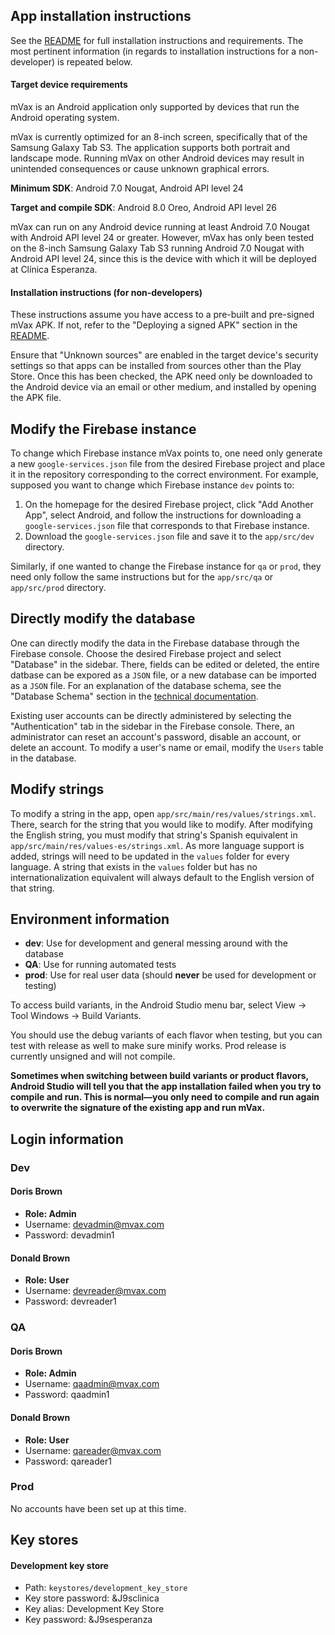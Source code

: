## App installation instructions

See the [README](https://github.com/mVax-app/mVax/blob/master/README.md) for full installation instructions and requirements. The most pertinent information (in regards to installation instructions for a non-developer) is repeated below.

#### Target device requirements
 
 mVax is an Android application only supported by devices that run the Android operating system.
 
 mVax is currently optimized for an 8-inch screen, specifically that of the Samsung Galaxy Tab S3. The application supports both portrait and landscape mode. Running mVax on other Android devices may result in unintended consequences or cause unknown graphical errors.
 
 **Minimum SDK**: Android 7.0 Nougat, Android API level 24
 
 **Target and compile SDK**: Android 8.0 Oreo, Android API level 26
 
mVax can run on any Android device running at least Android 7.0 Nougat with Android API level 24 or greater. However, mVax has only been tested on the 8-inch Samsung Galaxy Tab S3 running Android 7.0 Nougat with Android API level 24, since this is the device with which it will be deployed at Clínica Esperanza.

#### Installation instructions (for non-developers)

These instructions assume you have access to a pre-built and pre-signed mVax APK. If not, refer to the "Deploying a signed APK" section in the [README](../README.md).

Ensure that "Unknown sources" are enabled in the target device's security settings so that apps can be installed from sources other than the Play Store. Once this has been checked, the APK need only be downloaded to the Android device via an email or other medium, and installed by opening the APK file.

## Modify the Firebase instance

To change which Firebase instance mVax points to, one need only generate a new `google-services.json` file from the desired Firebase project and place it in the repository corresponding to the correct environment. For example, supposed you want to change which Firebase instance `dev` points to:

1. On the homepage for the desired Firebase project, click "Add Another App", select Android, and follow the instructions for downloading a `google-services.json` file that corresponds to that Firebase instance.
2. Download the `google-services.json` file and save it to the `app/src/dev` directory.

Similarly, if one wanted to change the Firebase instance for `qa` or `prod`, they need only follow the same instructions but for the `app/src/qa` or `app/src/prod` directory.

## Directly modify the database

One can directly modify the data in the Firebase database through the Firebase console. Choose the desired Firebase project and select "Database" in the sidebar. There, fields can be edited or deleted, the entire datbase can be expored as a `JSON` file, or a new database can be imported as a `JSON` file. For an explanation of the database schema, see the "Database Schema" section in the [technical documentation](Technical%20Documentation.md).

Existing user accounts can be directly administered by selecting the "Authentication" tab in the sidebar in the Firebase console. There, an administrator can reset an account's password, disable an account, or delete an account. To modify a user's name or email, modify the `Users` table in the database.

## Modify strings

To modify a string in the app, open `app/src/main/res/values/strings.xml`. There, search for the string that you would like to modify. After modifying the English string, you must modify that string's Spanish equivalent in `app/src/main/res/values-es/strings.xml`. As more language support is added, strings will need to be updated in the `values` folder for every language. A string that exists in the `values` folder but has no internationalization equivalent will always default to the English version of that string.

## Environment information

* **dev**: Use for development and general messing around with the database
* **QA**: Use for running automated tests
* **prod**: Use for real user data (should **never** be used for development or testing)

To access build variants, in the Android Studio menu bar, select View &rarr; Tool Windows &rarr; Build Variants.

You should use the debug variants of each flavor when testing, but you can test with release as well to make sure minify works. Prod release is currently unsigned and will not compile.

**Sometimes when switching between build variants or product flavors, Android Studio will tell you that the app installation failed when you try to compile and run. This is normal&mdash;you only need to compile and run again to overwrite the signature of the existing app and run mVax.**


## Login information

### Dev

#### Doris Brown
* **Role: Admin**
* Username: devadmin@mvax.com
* Password: devadmin1

#### Donald Brown
* **Role: User**
* Username: devreader@mvax.com
* Password: devreader1


### QA

#### Doris Brown
* **Role: Admin**
* Username: qaadmin@mvax.com
* Password: qaadmin1

#### Donald Brown
* **Role: User**
* Username: qareader@mvax.com
* Password: qareader1


### Prod

No accounts have been set up at this time.


## Key stores

#### Development key store
* Path: `keystores/development_key_store`
* Key store password: &J9sclinica
* Key alias: Development Key Store
* Key password: &J9sesperanza